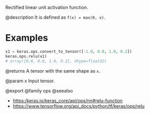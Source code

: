 Rectified linear unit activation function.

@description
It is defined as `f(x) = max(0, x)`.

# Examples
```python
x1 = keras.ops.convert_to_tensor([-1.0, 0.0, 1.0, 0.2])
keras.ops.relu(x1)
# array([0.0, 0.0, 1.0, 0.2], dtype=float32)
```

@returns
A tensor with the same shape as `x`.

@param x
Input tensor.

@export
@family ops
@seealso
+ <https:/keras.io/keras_core/api/ops/nn#relu-function>
+ <https://www.tensorflow.org/api_docs/python/tf/keras/ops/relu>
